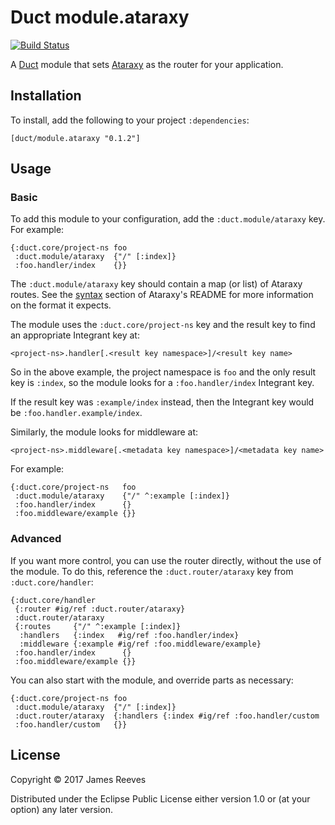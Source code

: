 # Duct module.ataraxy

[![Build Status](https://travis-ci.org/duct-framework/module.ataraxy.svg?branch=master)](https://travis-ci.org/duct-framework/module.ataraxy)

A [Duct][] module that sets [Ataraxy][] as the router for your
application.

[duct]: https://github.com/duct-framework/duct
[ataraxy]: https://github.com/weavejester/ataraxy

## Installation

To install, add the following to your project `:dependencies`:

    [duct/module.ataraxy "0.1.2"]

## Usage

### Basic

To add this module to your configuration, add the
`:duct.module/ataraxy` key. For example:

```edn
{:duct.core/project-ns foo
 :duct.module/ataraxy  {"/" [:index]}
 :foo.handler/index    {}}
```

The `:duct.module/ataraxy` key should contain a map (or list) of
Ataraxy routes. See the [syntax][] section of Ataraxy's README for
more information on the format it expects.

The module uses the `:duct.core/project-ns` key and the result key to
find an appropriate Integrant key at:

    <project-ns>.handler[.<result key namespace>]/<result key name>

So in the above example, the project namespace is `foo` and the only
result key is `:index`, so the module looks for a `:foo.handler/index`
Integrant key.

If the result key was `:example/index` instead, then the Integrant key
would be `:foo.handler.example/index`.

Similarly, the module looks for middleware at:

    <project-ns>.middleware[.<metadata key namespace>]/<metadata key name>

For example:

```edn
{:duct.core/project-ns   foo
 :duct.module/ataraxy    {"/" ^:example [:index]}
 :foo.handler/index      {}
 :foo.middleware/example {}}
```

[syntax]: https://github.com/weavejester/ataraxy#syntax

### Advanced

If you want more control, you can use the router directly, without the
use of the module. To do this, reference the `:duct.router/ataraxy`
key from `:duct.core/handler`:

```edn
{:duct.core/handler
 {:router #ig/ref :duct.router/ataraxy}
 :duct.router/ataraxy
 {:routes     {"/" ^:example [:index]}
  :handlers   {:index   #ig/ref :foo.handler/index}
  :middleware {:example #ig/ref :foo.middleware/example}
 :foo.handler/index      {}
 :foo.middleware/example {}}
```

You can also start with the module, and override parts as necessary:

```edn
{:duct.core/project-ns foo
 :duct.module/ataraxy  {"/" [:index]}
 :duct.router/ataraxy  {:handlers {:index #ig/ref :foo.handler/custom
 :foo.handler/custom   {}}
```


## License

Copyright © 2017 James Reeves

Distributed under the Eclipse Public License either version 1.0 or (at
your option) any later version.
